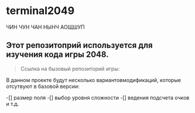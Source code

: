 # terminal2049
ЧИН ЧУН ЧАН НЫНЧ АОЩШУП

## Этот репозитоприй используется для изучения кода игры 2048.

> Ссылка на бызовый репозиторий игры: 

В данном проекте будут несколько вариантовмодификаций, которые отсутвуют в базовой версии:

-[] размер поля
-[] выбор уровня сложности
-[] ведения подсчета очков и т.д.
